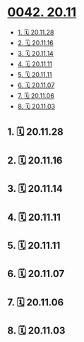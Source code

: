 # [0042. 20.11](https://github.com/tnotesjs/TNotes.footprints/tree/main/notes/0042.%2020.11)

<!-- region:toc -->

- [1. 🗓 20.11.28](#1--201128)
- [2. 🗓 20.11.16](#2--201116)
- [3. 🗓 20.11.14](#3--201114)
- [4. 🗓 20.11.11](#4--201111)
- [5. 🗓 20.11.11](#5--201111)
- [6. 🗓 20.11.07](#6--201107)
- [7. 🗓 20.11.06](#7--201106)
- [8. 🗓 20.11.03](#8--201103)

<!-- endregion:toc -->

## 1. 🗓 20.11.28

<Footprints :times="[2020, 11, 28, 14, 51]">
  <template #text-area>
    <p>阿这。。。</p>
  </template>
  <template #image-list="{ openModal }">
    <img src="https://cdn.jsdelivr.net/gh/tnotesjs/imgs@main/2025-02-16-13-56-10.png" @click="openModal(0)"/>
  </template>
</Footprints>

## 2. 🗓 20.11.16

<Footprints :times="[2020, 11, 16, 21, 59]">
  <template #text-area>
    <p>老妈和老妹比赛画画</p>
    <p>老妈打电话给我</p>
    <p>妈：你猜哪张是晶晶画的</p>
    <p>我：那肯定是第一张嘛，她肯定画的比你好。。。然后我妈就飘了 🤦‍♂️🤦‍♂️🤦‍♂️ 妹呀，哥对不住你</p>
  </template>
  <template #image-list="{ openModal }">
    <img src="https://cdn.jsdelivr.net/gh/tnotesjs/imgs@main/2025-02-16-13-56-19.png" @click="openModal(0)"/>
    <img src="https://cdn.jsdelivr.net/gh/tnotesjs/imgs@main/2025-02-16-13-56-23.png" @click="openModal(1)"/>
    <img src="https://cdn.jsdelivr.net/gh/tnotesjs/imgs@main/2025-02-16-13-56-28.png" @click="openModal(2)"/>
  </template>
</Footprints>

## 3. 🗓 20.11.14

<Footprints :times="[2020, 11, 14, 20, 32]">
  <template #text-area>
    <p>鸟不拉屎的地儿这次是不是要。。</p>
    <p>🤩🤩🤩🤩🤩🤩</p>
    <p>钱库人，钱库魂，钱库都是人上人</p>
    <p><a href="https://mp.weixin.qq.com/s?__biz=Mzk0MDY2Nzg3Mw==&mid=2247682774&idx=2&sn=596a21e859b68d8b5145bf00791e4964&source=41#wechat_redirect" target="_blank">苍南这个镇，今后就是“城里”了！</a></p>
  </template>
</Footprints>

## 4. 🗓 20.11.11

<Footprints :times="[2020, 11, 11, 16, 48]">
  <template #text-area>
    <p>寝室派人去开会</p>
    <p>小的去</p>
    <p>这时候运气就特别一点dei</p>
  </template>
  <template #image-list="{ openModal }">
    <img src="https://cdn.jsdelivr.net/gh/tnotesjs/imgs@main/2025-02-16-14-10-04.png" @click="openModal(0)"/>
  </template>
</Footprints>

## 5. 🗓 20.11.11

<Footprints :times="[2020, 11, 11, 11, 44]">
  <template #text-area>
    <p>快乐的一天</p>
    <p>大早上起来就收到了好朋友发来的节日祝福；</p>
    <p>万恶的资本主义再也不能剥削我这样囊中羞涩的大学生了；</p>
  </template>
</Footprints>

## 6. 🗓 20.11.07

<Footprints :times="[2020, 11, 7, 9, 22]">
  <template #text-area>
    <p>学校也20了🦆 ， 那咋俩差不多大嘛。</p>
  </template>
  <template #image-list="{ openModal }">
    <img src="https://cdn.jsdelivr.net/gh/tnotesjs/imgs@main/2025-02-16-14-10-13.png" @click="openModal(0)"/>
    <img src="https://cdn.jsdelivr.net/gh/tnotesjs/imgs@main/2025-02-16-14-10-19.png" @click="openModal(1)"/>
  </template>
</Footprints>

## 7. 🗓 20.11.06

<Footprints :times="[2020, 11, 6, 17, 27]">
  <template #text-area>
    <p>阳台打卡</p>
  </template>
  <template #image-list="{ openModal }">
    <img src="https://cdn.jsdelivr.net/gh/tnotesjs/imgs@main/2025-02-16-14-10-25.png" @click="openModal(0)"/>
  </template>
</Footprints>

## 8. 🗓 20.11.03

<Footprints :times="[2020, 11, 3, 22, 30]">
  <template #text-area>
    <p>一晚半本书</p>
    <p>我又叕开始了</p>
  </template>
</Footprints>
